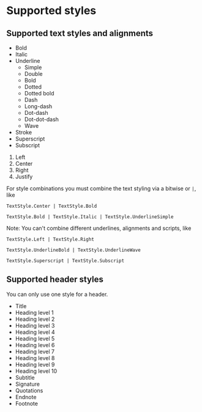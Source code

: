 # Supported styles

## Supported text styles and alignments

* Bold
* Italic
* Underline
  * Simple
  * Double
  * Bold
  * Dotted
  * Dotted bold
  * Dash
  * Long-dash
  * Dot-dash
  * Dot-dot-dash
  * Wave
* Stroke
* Superscript
* Subscript

1. Left
2. Center
3. Right
4. Justify

For style combinations you must combine the text styling via a bitwise or `|`, like
```
TextStyle.Center | TextStyle.Bold

TextStyle.Bold | TextStyle.Italic | TextStyle.UnderlineSimple
```

Note: You can't combine different underlines, alignments and scripts, like
```
TextStyle.Left | TextStyle.Right

TextStyle.UnderlineBold | TextStyle.UnderlineWave

TextStyle.Superscript | TextStyle.Subscript
```

## Supported header styles

You can only use one style for a header.
* Title
* Heading level 1
* Heading level 2
* Heading level 3
* Heading level 4
* Heading level 5
* Heading level 6
* Heading level 7
* Heading level 8
* Heading level 9
* Heading level 10
* Subtitle
* Signature
* Quotations
* Endnote
* Footnote
